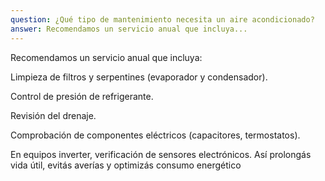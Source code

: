 ```yaml
---
question: ¿Qué tipo de mantenimiento necesita un aire acondicionado?
answer: Recomendamos un servicio anual que incluya...
---
```



Recomendamos un servicio anual que incluya:

Limpieza de filtros y serpentines (evaporador y condensador).

Control de presión de refrigerante.

Revisión del drenaje.

Comprobación de componentes eléctricos (capacitores, termostatos).

En equipos inverter, verificación de sensores electrónicos.
Así prolongás vida útil, evitás averías y optimizás consumo energético
